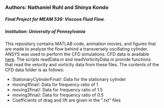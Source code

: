 ### Authors: Nathaniel Ruhl and Shinya Kondo
##### Final Project for MEAM 536: Viscous Fluid Flow. 
##### Institution: University of Pennsylvania

This repository contains MATLAB code, animation movies, and figures that are made to analyze the flow behind a transversely oscillating cylinder. ANSYS was used to perform the CFD simulations. CFD data is available [here](https://drive.google.com/drive/folders/1rjoNhZw0ePAcFWGrpETHtA72gybqfsyj?usp=sharing). The scripts readData.m and readVorticityData.m provide functions that read the velocity and vorticity data from these files. The contents of the CFD data folder is as follows:

- StationaryCylinderFinal/: Data for the stationary cylinder
- moving1final/: Data for frequency ratio of 1
- moving2final/: Data for frequency ratio of 1.5
- moving3final/: Data for frequency ratio of 0.5
- Coefficients of drag and lift are given in the ".txt" files





